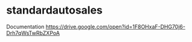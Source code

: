 # standardautosales

Documentation
https://drive.google.com/open?id=1F8OHxaF-DHG70j6-Drh7qWsTwRbZXPoA
